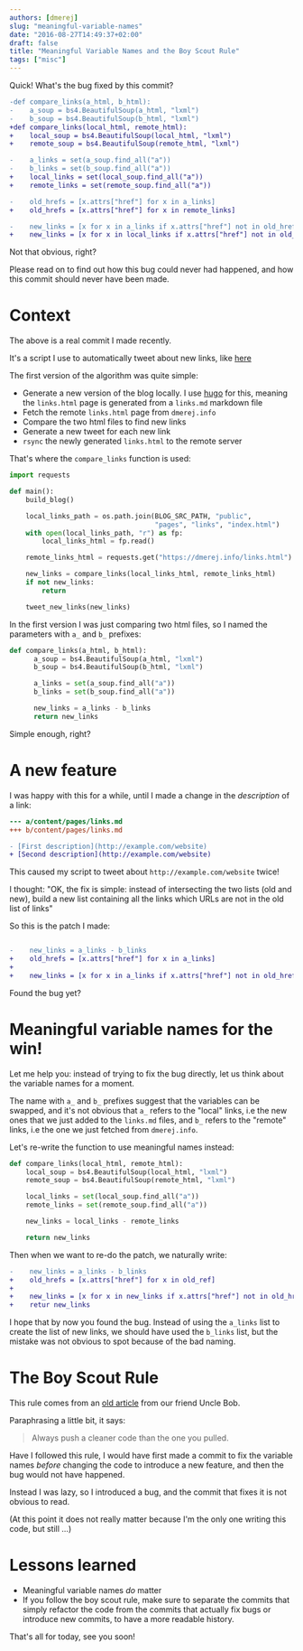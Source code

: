 ```yaml
---
authors: [dmerej]
slug: "meaningful-variable-names"
date: "2016-08-27T14:49:37+02:00"
draft: false
title: "Meaningful Variable Names and the Boy Scout Rule"
tags: ["misc"]
---
```


Quick! What's the bug fixed by this commit?

```diff
-def compare_links(a_html, b_html):
-    a_soup = bs4.BeautifulSoup(a_html, "lxml")
-    b_soup = bs4.BeautifulSoup(b_html, "lxml")
+def compare_links(local_html, remote_html):
+    local_soup = bs4.BeautifulSoup(local_html, "lxml")
+    remote_soup = bs4.BeautifulSoup(remote_html, "lxml")

-    a_links = set(a_soup.find_all("a"))
-    b_links = set(b_soup.find_all("a"))
+    local_links = set(local_soup.find_all("a"))
+    remote_links = set(remote_soup.find_all("a"))

-    old_hrefs = [x.attrs["href"] for x in a_links]
+    old_hrefs = [x.attrs["href"] for x in remote_links]

-    new_links = [x for x in a_links if x.attrs["href"] not in old_hrefs]
+    new_links = [x for x in local_links if x.attrs["href"] not in old_hrefs]
```

Not that obvious, right?

Please read on to find out how this bug could never had happened,
and how this commit should never have been made.


<!--more-->

# Context

The above is a real commit I made recently.

It's a script I use to automatically tweet about new links, like
[here](https://twitter.com/d_merej/status/768229199551328256)

The first version of the algorithm was quite simple:

* Generate a new version of the blog locally. I use [hugo](http://gohugo.io/)
  for this, meaning the `links.html` page is generated from a
  `links.md` markdown file
* Fetch the remote `links.html` page from `dmerej.info`
* Compare the two html files to find new links
* Generate a new tweet for each new link
* `rsync` the newly generated `links.html` to the remote server

That's where the `compare_links` function is used:

```python
import requests

def main():
    build_blog()

    local_links_path = os.path.join(BLOG_SRC_PATH, "public",
                                    "pages", "links", "index.html")
    with open(local_links_path, "r") as fp:
        local_links_html = fp.read()

    remote_links_html = requests.get("https://dmerej.info/links.html").text

    new_links = compare_links(local_links_html, remote_links_html)
    if not new_links:
        return

    tweet_new_links(new_links)
```

In the first version I was just comparing two html files, so I named
the parameters with `a_` and `b_` prefixes:


```python
def compare_links(a_html, b_html):
      a_soup = bs4.BeautifulSoup(a_html, "lxml")
      b_soup = bs4.BeautifulSoup(b_html, "lxml")

      a_links = set(a_soup.find_all("a"))
      b_links = set(b_soup.find_all("a"))

      new_links = a_links - b_links
      return new_links
```

Simple enough, right?

# A new feature

I was happy with this for a while, until I made a change in the _description_ of
a link:

```diff
--- a/content/pages/links.md
+++ b/content/pages/links.md

- [First description](http://example.com/website)
+ [Second description](http://example.com/website)
```

This caused my script to tweet about `http://example.com/website` twice!

I thought: "OK, the fix is simple: instead of intersecting the two lists
(old and new), build a new list containing all the links which URLs are not in
the old list of links"

So this is the patch I made:

```diff

-    new_links = a_links - b_links
+    old_hrefs = [x.attrs["href"] for x in a_links]
+
+    new_links = [x for x in a_links if x.attrs["href"] not in old_hrefs]
```

Found the bug yet?

# Meaningful variable names for the win!

Let me help you: instead of trying to fix the bug directly, let us think about
the variable names for a moment.

The name with `a_` and `b_` prefixes suggest that the variables can be swapped,
and it's not obvious that `a_` refers to the "local" links, i.e the new ones
that we just added to the `links.md` files, and `b_` refers to the "remote" links,
i.e the one we just fetched from `dmerej.info`.

Let's re-write the function to use meaningful names instead:

```python
def compare_links(local_html, remote_html):
    local_soup = bs4.BeautifulSoup(local_html, "lxml")
    remote_soup = bs4.BeautifulSoup(remote_html, "lxml")

    local_links = set(local_soup.find_all("a"))
    remote_links = set(remote_soup.find_all("a"))

    new_links = local_links - remote_links

    return new_links
```

Then when we want to re-do the patch, we naturally write:

```diff
-    new_links = a_links - b_links
+    old_hrefs = [x.attrs["href"] for x in old_ref]
+
+    new_links = [x for x in new_links if x.attrs["href"] not in old_hrefs]
+    retur new_links
```

I hope that by now you found the bug. Instead of using the `a_links` list
to create the list of new links, we should have used the `b_links` list,
but the mistake was not obvious to spot because of the bad naming.

# The Boy Scout Rule

This rule comes from an [old article](
http://programmer.97things.oreilly.com/wiki/index.php/The_Boy_Scout_Rule)
from our friend Uncle Bob.

Paraphrasing a little bit, it says:

> Always push a cleaner code than the one you pulled.

Have I followed this rule, I would have first made a commit to fix the
variable names *before* changing the code to introduce a new feature, and then
the bug would not have happened.

Instead I was lazy, so I introduced a bug, and the commit that fixes it
is not obvious to read.

(At this point it does not really matter because I'm the only one writing this
code, but still ...)

# Lessons learned

* Meaningful variable names _do_ matter
* If you follow the boy scout rule, make sure to separate the commits that
  simply refactor the code from the commits that actually fix bugs or introduce
  new commits, to have a more readable history.

That's all for today, see you soon!
